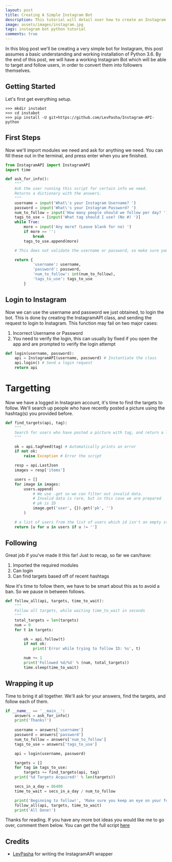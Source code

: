 ```yaml
---
layout: post
title: Creating A Simple Instagram Bot
description: This tutorial will detail over how to create an Instagram bot to target and follow specific users.
image: assets/images/instagram.jpg
tags: instagram bot python tutorial
comments: true
---
```


In this blog post we'll be creating a very simple bot for Instagram, this post assumes a basic understanding and working installation of Python 3.6. By the end of this post, we will have a working Instagram Bot which will be able to target and follow users, in order to convert them into followers themselves.

## Getting Started
Let's first get everything setup.
```shell
>>> mkdir instabot
>>> cd instabot
>>> pip install -U git+https://github.com/LevPasha/Instagram-API-python
```

## First Steps
Now we'll import modules we need and ask for anything we need. You can fill these out in the terminal, and press enter when you are finished.
```python
from InstagramAPI import InstagramAPI
import time

def ask_for_info():
    """
    Ask the user running this script for certain info we need.
    Returns a dictionary with the answers.
    """
    username = input('What\'s your Instagram Username? ')
    password = input('What\'s your Instagram Password? ')
    num_to_follow = input('How many people should we follow per day? ')
    tags_to_use = [input('What tag should I use? (No #) ')]
    while True:
        more = input('Any more? (Leave blank for no) ')
        if more == '':
            break
        tags_to_use.append(more)

    # This does not validate the username or password, so make sure you enter in the right one!

    return {
            'username': username,
            'password': password,
            'num_to_follow': int(num_to_follow),
            'tags_to_use': tags_to_use
        }
```

## Login to Instagram
Now we can use the username and password we just obtained, to login the bot. This is done by creating the InstagramAPI class, and sending the request to login to Instagram. This function may fail on two major cases:
1. Incorrect Username or Password 
2. You need to verify the login, this can usually by fixed if you open the app and are prompted to verify the login attempt

```python
def login(username, password):
    api = InstagramAPI(username, password) # Instantiate the class
    api.login() # Send a login request
    return api
```

# Targetting
Now we have a logged in Instagram account, it's time to find the targets to follow. We'll search up people who have recently posted a picture using the hashtag(s) you provided before.
```python
def find_targets(api, tag):
    """
    Search for users who have posted a picture with tag, and return a list of user IDs.
    """

    ok = api.tagFeed(tag) # Automatically prints an error
    if not ok:
        raise Exception # Error the script

    resp = api.LastJson
    images = resp['items']

    users = []
    for image in images:
        users.append(
            # We use .get so we can filter out invalid data.
            # Invalid data is rare, but in this case we are prepared
            # pk is ID
            image.get('user', {}).get('pk', '')
        )

    # a list of users from the list of users which id isn't an empty string
    return [u for u in users if u != '']
```

## Following
Great job if you've made it this far! Just to recap, so far we can/have:
1. Imported the required modules
2. Can login
3. Can find targets based off of recent hashtags

Now it's time to follow them, we have to be smart about this as to avoid a ban. So we pause in between follows.

```python
def follow_all(api, targets, time_to_wait):
    """
    Follow all targets, while waiting time_to_wait in seconds
    """
    total_targets = len(targets)
    num = 0
    for t in targets:

        ok = api.follow(t)
        if not ok:
            print('Error while trying to follow ID: %s', t)

        num += 1
        print('Followed %d/%d' % (num, total_targets))
        time.sleep(time_to_wait)
```

## Wrapping it up
Time to bring it all together. We'll ask for your answers, find the targets, and follow each of them.
```python
if __name__ == '__main__':
    answers = ask_for_info()
    print('Thanks!')
    
    username = answers['username']
    password = answers['password']
    num_to_follow = answers['num_to_follow']
    tags_to_use = answers['tags_to_use']

    api = login(username, password)

    targets = []
    for tag in tags_to_use:
        targets += find_targets(api, tag)
    print('%d Targets Acquired!' % len(targets))

    secs_in_a_day = 86400
    time_to_wait = secs_in_a_day / num_to_follow

    print('Beginning to follow!', 'Make sure you keep an eye on your following count.')
    follow_all(api, targets, time_to_wait)
    print('All Done!')
```

Thanks for reading. If you have any more bot ideas you would like me to go over, comment them below. You can get the full script [here](https://gist.github.com/jaynagpaul/43fe6257a999522086283a41fc9a35b4)

## Credits
- [LevPasha](https://github.com/LevPasha) for writing the InstagramAPI wrapper